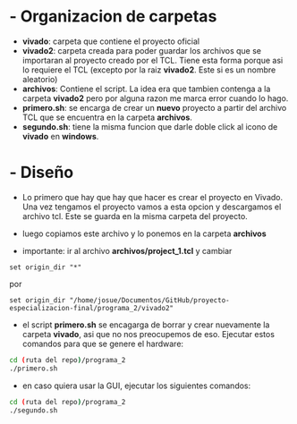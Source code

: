 # - Organizacion de carpetas
- __vivado__: carpeta que contiene el proyecto oficial
- __vivado2__: carpeta creada para poder guardar los archivos que se importaran al proyecto creado por el TCL. Tiene esta forma porque asi lo requiere el TCL (excepto por la raiz __vivado2__. Este si es un nombre aleatorio)
- __archivos__: Contiene el script. La idea era que tambien contenga a la carpeta __vivado2__ pero por alguna razon me marca error cuando lo hago.
- __primero.sh__: se encarga de crear un __nuevo__ proyecto a partir del archivo TCL que se encuentra en la carpeta __archivos__.
- __segundo.sh__: tiene la misma funcion que darle doble click al icono de __vivado__ en __windows__.
# - Diseño
- Lo primero que hay que hay que hacer es crear el proyecto en Vivado. Una vez tengamos el proyecto vamos a esta opcion y descargamos el archivo tcl. Este se guarda en la misma carpeta del proyecto. 

- luego copiamos este archivo y lo ponemos en la carpeta __archivos__

- importante: ir al archivo __archivos/project_1.tcl__ y cambiar

```
set origin_dir "*"
```
por
```
set origin_dir "/home/josue/Documentos/GitHub/proyecto-especializacion-final/programa_2/vivado2"
```
- el script __primero.sh__ se encagarga de borrar y crear nuevamente la carpeta __vivado__, asi que no nos preocupemos de eso. Ejecutar estos comandos para que se genere el hardware:
```bash
cd (ruta del repo)/programa_2
./primero.sh
```
- en caso quiera usar la GUI, ejecutar los siguientes comandos:
```bash
cd (ruta del repo)/programa_2
./segundo.sh
```
